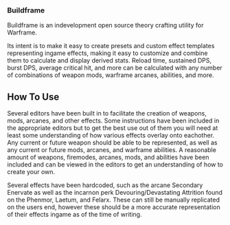 ### Buildframe

Buildframe is an indevelopment open source theory crafting utility for Warframe.  

Its intent is to make it easy to create presets and custom effect templates representing ingame effects, making it easy to customize and combine them to calculate and display derived stats.
Reload time, sustained DPS, burst DPS, average critical hit, and more can be calculated with any number of combinations of weapon mods, warframe arcanes, abilities, and more.


## How To Use

Several editors have been built in to facilitate the creation of weapons, mods, arcanes, and other effects. Some instructions have been included in the appropriate editors but to get the best use out of them you will need at least some understanding of how various effects overlay onto eachother.
Any current or future weapon should be able to be represented, as well as any current or future mods, arcanes, and warframe abilities.
A reasonable amount of weapons, firemodes, arcanes, mods, and abilities have been included and can be viewed in the editors to get an understanding of how to create your own.

Several effects have been hardcoded, such as the arcane Secondary Enervate as well as the incarnon perk Devouring/Devastating Attrition found on the Phenmor, Laetum, and Felarx. These can still be manually replicated on the users end, however these should be a more accurate representation of their effects ingame as of the time of writing.